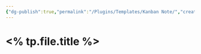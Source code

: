 ```yaml
---
{"dg-publish":true,"permalink":"/Plugins/Templates/Kanban Note/","created":"Wednesday, 2023-09-06, 3:19:22 pm","updated":"2023-09-09T18:24"}
---
```



# <% tp.file.title %>

